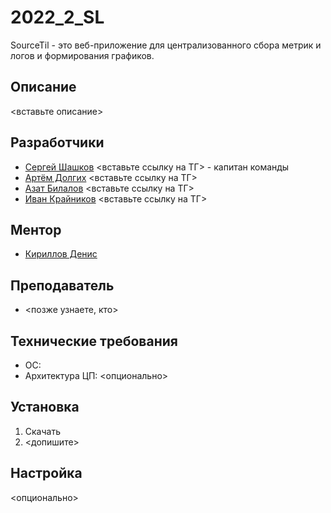 # 2022_2_SL
SourceTil - это веб-приложение для централизованного сбора метрик и логов и формирования графиков.

## Описание
<вставьте описание>

## Разработчики
- [Сергей Шашков](#тут_ссылка) <вставьте ссылку на ТГ> - капитан команды
- [Артём Долгих](#тут_ссылка) <вставьте ссылку на ТГ>
- [Азат Билалов](#тут_ссылка) <вставьте ссылку на ТГ>
- [Иван Крайников](#тут_ссылка) <вставьте ссылку на ТГ>

## Ментор
- [Кириллов Денис](https://t.me/denactive)

## Преподаватель
- <позже узнаете, кто>

## Технические требования
- ОС:
- Архитектура ЦП:
<опционально>

## Установка
1. Скачать
2. <допишите>

## Настройка
<опционально>
